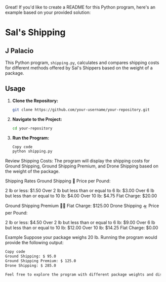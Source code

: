 Great! If you'd like to create a README for this Python program, here's an example based on your provided solution:

# Sal's Shipping
## J Palacio

This Python program, `shipping.py`, calculates and compares shipping costs for different methods offered by Sal's Shippers based on the weight of a package.

## Usage

1. **Clone the Repository:**
    ```bash
   git clone https://github.com/your-username/your-repository.git

2. **Navigate to the Project:**
    ```bash
    cd your-repository

3. **Run the Program:**
     ```bash
    Copy code
    python shipping.py

Review Shipping Costs:
The program will display the shipping costs for Ground Shipping, Ground Shipping Premium, and Drone Shipping based on the weight of the package.

Shipping Rates
Ground Shipping 🚚
Price per Pound:

2 lb or less: $1.50
Over 2 lb but less than or equal to 6 lb: $3.00
Over 6 lb but less than or equal to 10 lb: $4.00
Over 10 lb: $4.75
Flat Charge: $20.00

Ground Shipping Premium 🚚💨
Flat Charge: $125.00
Drone Shipping 🛸
Price per Pound:

2 lb or less: $4.50
Over 2 lb but less than or equal to 6 lb: $9.00
Over 6 lb but less than or equal to 10 lb: $12.00
Over 10 lb: $14.25
Flat Charge: $0.00

Example
Suppose your package weighs 20 lb. Running the program would provide the following output:

 ```bash
Copy code
Ground Shipping: $ 95.0
Ground Shipping Premium: $ 125.0
Drone Shipping: $ 285.0

Feel free to explore the program with different package weights and discover the most cost-effective shipping option with Sal's Shippers!
